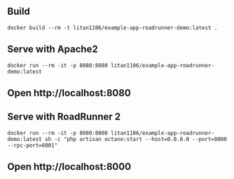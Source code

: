 ## Build

```
docker build --rm -t litan1106/example-app-roadrunner-demo:latest .
```

## Serve with Apache2

```
docker run --rm -it -p 8080:8080 litan1106/example-app-roadrunner-demo:latest
```
## Open http://localhost:8080

## Serve with RoadRunner 2

```
docker run --rm -it -p 8000:8000 litan1106/example-app-roadrunner-demo:latest sh -c "php artisan octane:start --host=0.0.0.0 --port=8000 --rpc-port=6001"
```

## Open http://localhost:8000